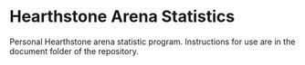 # Hearthstone Arena Statistics
Personal Hearthstone arena statistic program.
Instructions for use are in the document folder of the repository.
